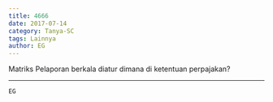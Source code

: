 ```yaml
---
title: 4666
date: 2017-07-14
category: Tanya-SC
tags: Lainnya
author: EG
---
```


Matriks Pelaporan berkala diatur dimana di ketentuan perpajakan?

---



`EG`
